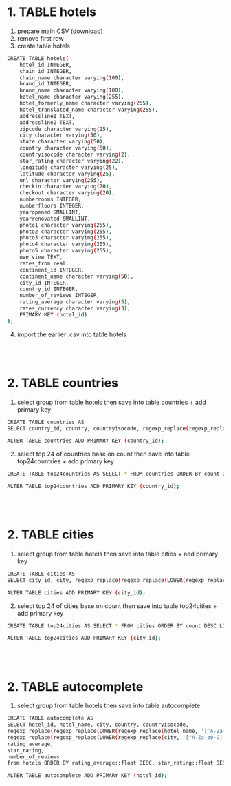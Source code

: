 # 1. TABLE hotels
1. prepare main CSV (download)
2. remove first row
3. create table hotels

``` bash
CREATE TABLE hotels(
    hotel_id INTEGER,
    chain_id INTEGER,
    chain_name character varying(100),
    brand_id INTEGER,
    brand_name character varying(100),
    hotel_name character varying(255),
    hotel_formerly_name character varying(255),
    hotel_translated_name character varying(255),
    addressline1 TEXT,
    addressline2 TEXT,
    zipcode character varying(25),
    city character varying(50),
    state character varying(50),
    country character varying(50),
    countryisocode character varying(2),
    star_rating character varying(22),
    longitude character varying(25),
    latitude character varying(25),
    url character varying(255),
    checkin character varying(20),
    checkout character varying(20),
    numberrooms INTEGER,
    numberfloors INTEGER,
    yearopened SMALLINT,
    yearrenovated SMALLINT,
    photo1 character varying(255),
    photo2 character varying(255),
    photo3 character varying(255),
    photo4 character varying(255),
    photo5 character varying(255),
    overview TEXT,
    rates_from real,
    continent_id INTEGER,
    continent_name character varying(50),
    city_id INTEGER,
    country_id INTEGER,
    number_of_reviews INTEGER,
    rating_average character varying(5),
    rates_currency character varying(3),
    PRIMARY KEY (hotel_id)
);
```


4. import the earlier .csv into table hotels

<br><br>
# 2. TABLE countries

1. select group from table hotels then save into table countries + add primary key
``` bash
CREATE TABLE countries AS
SELECT country_id, country, countryisocode, regexp_replace(regexp_replace(LOWER(regexp_replace(country, '[^A-Za-z0-9]', '-', 'g')), '-+', '-', 'g'), '-$', '', 'g') AS country_key, count(country_id) as count from hotels GROUP BY country_id, country, countryisocode ORDER BY count(country_id) DESC;

ALTER TABLE countries ADD PRIMARY KEY (country_id);
```

2. select top 24 of countries base on count then save into table top24countries + add primary key
``` bash
CREATE TABLE top24countries AS SELECT * FROM countries ORDER BY count DESC LIMIT 24;

ALTER TABLE top24countries ADD PRIMARY KEY (country_id);
```

<br><br>
# 2. TABLE cities

1. select group from table hotels then save into table cities + add primary key
``` bash
CREATE TABLE cities AS
SELECT city_id, city, regexp_replace(regexp_replace(LOWER(regexp_replace(city, '[^A-Za-z0-9]', '-', 'g')), '-+', '-', 'g'), '-$', '', 'g') AS city_key, count(city_id) as count from hotels GROUP BY city_id, city ORDER BY count(city_id) DESC;

ALTER TABLE cities ADD PRIMARY KEY (city_id);
```

2. select top 24 of cities base on count then save into table top24cities + add primary key
``` bash
CREATE TABLE top24cities AS SELECT * FROM cities ORDER BY count DESC LIMIT 24;

ALTER TABLE top24cities ADD PRIMARY KEY (city_id);
```


<br><br>
# 2. TABLE autocomplete

1. select group from table hotels then save into table autocomplete
``` bash
CREATE TABLE autocomplete AS
SELECT hotel_id, hotel_name, city, country, countryisocode, 
regexp_replace(regexp_replace(LOWER(regexp_replace(hotel_name, '[^A-Za-z0-9]', '-', 'g')), '-+', '-', 'g'), '-$', '', 'g') AS hotel_name_key, 
regexp_replace(regexp_replace(LOWER(regexp_replace(city, '[^A-Za-z0-9]', '-', 'g')), '-+', '-', 'g'), '-$', '', 'g') AS city_key, 
rating_average,
star_rating,
number_of_reviews
from hotels ORDER BY rating_average::float DESC, star_rating::float DESC, number_of_reviews DESC;

ALTER TABLE autocomplete ADD PRIMARY KEY (hotel_id);
```